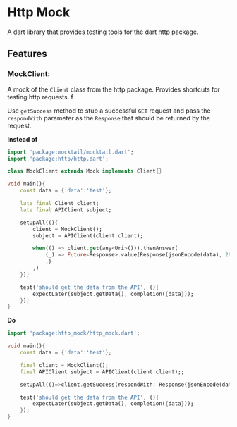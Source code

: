 # Http Mock

A dart library that provides testing tools for the dart [http](https://pub.dev/packagse/http) package.

## Features

### MockClient:

A mock of the `Client` class from the http package. Provides shortcuts for testing http requests. f

Use `getSuccess` method to stub a successful `GET` request and pass the `respondWith` parameter as the `Response` that should be returned by the request.

**Instead of**

```dart
import 'package:mocktail/mocktail.dart';
import 'package:http/http.dart';

class MockClient extends Mock implements Client{}

void main(){
    const data = {'data':'test'};

    late final Client client;
    late final APIClient subject;

    setUpAll((){
        client = MockClient();
        subject = APIClient(client:client);

        when(() => client.get(any<Uri>())).thenAnswer(
            (_) => Future<Response>.value(Response(jsonEncode(data), 200)
            ,)
        ,)
    });

    test('should get the data from the API', (){
        expectLater(subject.getData(), completion({data}));
    });
}
```

**Do**

```dart
import 'package:http_mock/http_mock.dart';

void main(){
    const data = {'data':'test'};

    final client = MockClient();
    final APIClient subject = APIClient(client:client);;

    setUpAll(()=>client.getSuccess(respondWith: Response(jsonEncode(data), 200)));

    test('should get the data from the API', (){
        expectLater(subject.getData(), completion({data}));
    });
}
```
